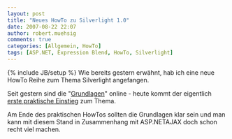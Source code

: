 ```yaml
---
layout: post
title: "Neues HowTo zu Silverlight 1.0"
date: 2007-08-22 22:07
author: robert.muehsig
comments: true
categories: [Allgemein, HowTo]
tags: [ASP.NET, Expression Blend, HowTo, Silverlight]
---
```

{% include JB/setup %}
Wie bereits gestern erwähnt, hab ich eine neue HowTo Reihe zum Thema Silverlight angefangen.

Seit gestern sind die "<a href="{{BASE_PATH}}/artikel/howto-microsoft-silverlight-10-grundlagen/" title="Code-Inside.de: HowTo: Microsoft Silverlight 1.0 (Grundlagen)">Grundlagen</a>" online - heute kommt der eigentlich <a href="{{BASE_PATH}}/artikel/howto-microsoft-silverlight-10-praktischer-anfang/" title="Code-Inside.de: HowTo: Microsoft Silverlight 1.0 (Praktischer Anfang)">erste praktische Einstieg</a> zum Thema.

Am Ende des praktischen HowTos sollten die Grundlagen klar sein und man kann mit diesem Stand in Zusammenhang mit ASP.NETAJAX doch schon recht viel machen.
